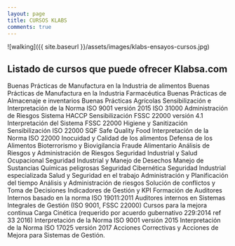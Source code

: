 ```yaml
---
layout: page
title: CURSOS KLABS
comments: true
---
```




![walking]({{ site.baseurl }}/assets/images/klabs-ensayos-cursos.jpg)


## Listado de cursos que puede ofrecer Klabsa.com 

Buenas Prácticas de Manufactura en la Industria de alimentos
Buenas Prácticas de Manufactura en la Industria Farmacéutica
Buenas Prácticas de Almacenaje e inventarios
Buenas Prácticas Agrícolas
Sensibilización e Interpretación de la Norma ISO 9001 versión 2015
ISO 31000 Administración de Riesgos
Sistema HACCP
Sensibilización FSSC 22000 versión 4.1
Interpretación del Sistema FSSC 22000
Higiene y Sanitización
Sensibilización ISO 22000
SQF  Safe Quality Food
Interpretación de la Norma ISO 22000
Inocuidad y Calidad de los alimentos 
Defensa de los Alimentos
Bioterrorismo y Biovigilancia
Fraude Alimentario
Análisis de Riesgos y Administración de Riesgos 
Seguridad Industrial y Salud Ocupacional
Seguridad Industrial y Manejo de Desechos
Manejo de Sustancias Químicas peligrosas
Seguridad Cibernética
Seguridad Industrial especializada
Salud y Seguridad en el trabajo
Administración y Planificación del tiempo
Análisis  y Administración de riesgos
Solución de conflictos y Toma de Decisiones
Indicadores de Gestión y KPI
Formación de Auditores Internos basado en la norma ISO 19011:2011
Auditores internos en Sistemas Integrales de Gestión (ISO 9001, FSSC 22000)
Cursos para la mejora continua
Carga Cinética (requerido por acuerdo gubernativo 229:2014 ref 33 2016)
Interpretación de la Norma ISO 9001 versión 2015
Interpretación de la Norma ISO 17025 versión 2017
Acciones Correctivas y Acciones de Mejora para Sistemas de Gestión.

